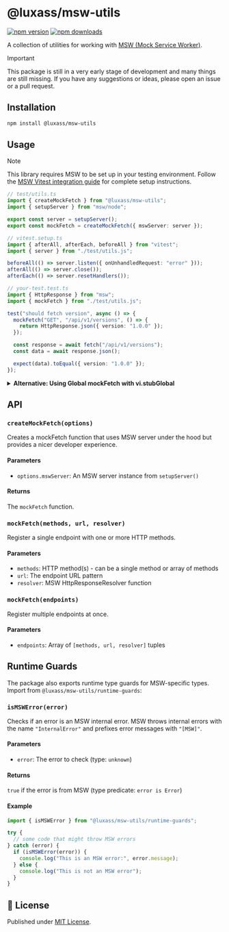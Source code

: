# @luxass/msw-utils

[![npm version][npm-version-src]][npm-version-href]
[![npm downloads][npm-downloads-src]][npm-downloads-href]

A collection of utilities for working with [MSW (Mock Service Worker)](https://mswjs.io/).

> [!IMPORTANT]
> This package is still in a very early stage of development and many things are still missing. If you have any suggestions or ideas, please open an issue or a pull request.

## Installation

```bash
npm install @luxass/msw-utils
```

## Usage

> [!NOTE]
> This library requires MSW to be set up in your testing environment. Follow the [MSW Vitest integration guide](https://mswjs.io/docs/integrations/vitest) for complete setup instructions.

```ts
// test/utils.ts
import { createMockFetch } from "@luxass/msw-utils";
import { setupServer } from "msw/node";

export const server = setupServer();
export const mockFetch = createMockFetch({ mswServer: server });
```

```ts
// vitest.setup.ts
import { afterAll, afterEach, beforeAll } from "vitest";
import { server } from "./test/utils.js";

beforeAll(() => server.listen({ onUnhandledRequest: "error" }));
afterAll(() => server.close());
afterEach(() => server.resetHandlers());
```

```ts
// your-test.test.ts
import { HttpResponse } from "msw";
import { mockFetch } from "./test/utils.js";

test("should fetch version", async () => {
  mockFetch("GET", "/api/v1/versions", () => {
    return HttpResponse.json({ version: "1.0.0" });
  });

  const response = await fetch("/api/v1/versions");
  const data = await response.json();

  expect(data).toEqual({ version: "1.0.0" });
});
```

<details>
<summary><strong>Alternative: Using Global mockFetch with vi.stubGlobal</strong></summary>

If you prefer to avoid importing `mockFetch` in every test file, you can make it globally available:

```ts
// test/utils.ts
import { createMockFetch } from "@luxass/msw-utils";
import { setupServer } from "msw/node";

export const server = setupServer();
export const mockFetch = createMockFetch({ mswServer: server });
```

```ts
// vitest.setup.ts
import { afterAll, afterEach, beforeAll, vi } from "vitest";
import { mockFetch, server } from "./test/utils.js";

vi.stubGlobal("mockFetch", mockFetch);

beforeAll(() => server.listen({ onUnhandledRequest: "error" }));
afterAll(() => server.close());
afterEach(() => server.resetHandlers());
```

```ts
// your-test.test.ts
import { HttpResponse } from "msw";

// mockFetch is available globally via vi.stubGlobal
test("should fetch version", async () => {
  mockFetch("GET", "/api/v1/versions", () => {
    return HttpResponse.json({ version: "1.0.0" });
  });

  const response = await fetch("/api/v1/versions");
  const data = await response.json();

  expect(data).toEqual({ version: "1.0.0" });
});
```

</details>

## API

### `createMockFetch(options)`

Creates a mockFetch function that uses MSW server under the hood but provides a nicer developer experience.

#### Parameters

- `options.mswServer`: An MSW server instance from `setupServer()`

#### Returns

The `mockFetch` function.

### `mockFetch(methods, url, resolver)`

Register a single endpoint with one or more HTTP methods.

#### Parameters

- `methods`: HTTP method(s) - can be a single method or array of methods
- `url`: The endpoint URL pattern
- `resolver`: MSW HttpResponseResolver function

### `mockFetch(endpoints)`

Register multiple endpoints at once.

#### Parameters

- `endpoints`: Array of `[methods, url, resolver]` tuples

## Runtime Guards

The package also exports runtime type guards for MSW-specific types. Import from `@luxass/msw-utils/runtime-guards`:

### `isMSWError(error)`

Checks if an error is an MSW internal error. MSW throws internal errors with the name `"InternalError"` and prefixes error messages with `"[MSW]"`.

#### Parameters

- `error`: The error to check (type: `unknown`)

#### Returns

`true` if the error is from MSW (type predicate: `error is Error`)

#### Example

```ts
import { isMSWError } from "@luxass/msw-utils/runtime-guards";

try {
  // some code that might throw MSW errors
} catch (error) {
  if (isMSWError(error)) {
    console.log("This is an MSW error:", error.message);
  } else {
    console.log("This is not an MSW error");
  }
}
```

## 📄 License

Published under [MIT License](./LICENSE).

<!-- Badges -->

[npm-version-src]: https://img.shields.io/npm/v/@luxass/msw-utils?style=flat&colorA=18181B&colorB=4169E1
[npm-version-href]: https://npmjs.com/package/@luxass/msw-utils
[npm-downloads-src]: https://img.shields.io/npm/dm/@luxass/msw-utils?style=flat&colorA=18181B&colorB=4169E1
[npm-downloads-href]: https://npmjs.com/package/@luxass/msw-utils
